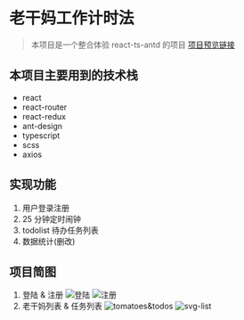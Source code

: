 # 老干妈工作计时法

> 本项目是一个整合体验 react-ts-antd 的项目 [项目预览链接](https://hentaitang.github.io/Tomato-ts)

## 本项目主要用到的技术栈

- react
- react-router
- react-redux
- ant-design
- typescript
- scss
- axios

## 实现功能

1. 用户登录注册
2. 25 分钟定时闹钟
3. todolist 待办任务列表
4. 数据统计(删改)

## 项目简图

1. 登陆 & 注册
   ![登陆](https://i.loli.net/2019/08/18/rVTuXbgkc69lpe5.png)
   ![注册](https://i.loli.net/2019/08/18/8PKn4a3dLoH6IJG.png)
2. 老干妈列表 & 任务列表
   ![tomatoes&todos](https://i.loli.net/2019/08/18/68YeNRmZvpFbCgK.png)
   ![svg-list](https://i.loli.net/2019/08/18/rWsbQ9IB7TFiXMp.png)
